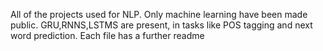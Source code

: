 All of the projects used for NLP.
Only machine learning have been made public.
GRU,RNNS,LSTMS are present, in tasks like POS tagging and next word prediction.
Each file has a further readme
